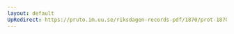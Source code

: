 ```yaml
---
layout: default
UpRedirect: https://pruto.im.uu.se/riksdagen-records-pdf/1870/prot-1870--fk--131/prot-1870--fk--131_000.pdf
---
```

